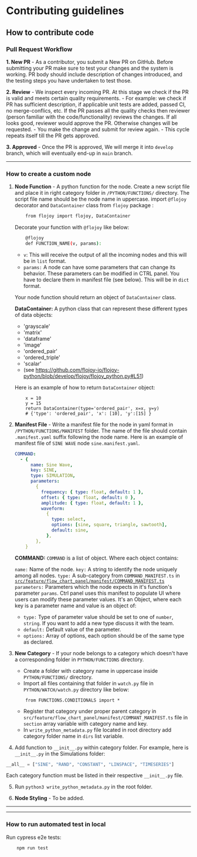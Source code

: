 # Contributing guidelines

## How to contribute code

### Pull Request Workflow

**1. New PR** - As a contributor, you submit a New PR on GitHub. Before submitting your PR make sure to test your changes and the system is working. PR body should include description of changes introduced, and the testing steps you have undertaken to test those.

**2. Review** - We inspect
every incoming PR. At this stage we check if the PR is valid and meets certain quality
requirements. - For example: we check if PR has sufficient
description, if applicable unit tests are added, passed CI, no merge-conflics, etc. If the PR passes all the quality checks then reviewer (person familiar with the
code/functionality) reviews the changes. If all looks good, reviewer would approve the PR. Otherwise changes will be requested. - You make the change and
submit for review again. - This cycle repeats itself till the PR gets
approved.

**3. Approved** - Once the PR is approved, We will merge it into `develop` branch, which will eventually end-up in `main` branch.

---

### How to create a custom node

1.  **Node Function** - A python function for the node. Create a new script file and place it in right category folder in `/PYTHON/FUNCTIONS/` directory. The script file name should be the node name in uppercase.
    import `@flojoy` decorator and `DataContainer` class from `flojoy` package :

    ```bash
        from flojoy import flojoy, DataContainer
    ```

    Decorate your function with `@flojoy` like below:

    ```bash
        @flojoy
        def FUNCTION_NAME(v, params):
    ```

    - `v`: This will receive the output of all the incoming nodes and this will be in `list` format.
    - `params:` A node can have some parameters that can change its behavior. These parameters can be modified in CTRL panel. You have to declare them in manifest file (see below). This will be in `dict` format.

    Your node function should return an object of `DataContainer` class.

    **DataContainer:** A python class that can represent these different types of data objects:

    - 'grayscale'
    - 'matrix'
    - 'dataframe'
    - 'image'
    - 'ordered_pair'
    - 'ordered_triple'
    - 'scalar'
    - (see https://github.com/flojoy-io/flojoy-python/blob/develop/flojoy/flojoy_python.py#L51)

    Here is an example of how to return `DataContainer` object:

    ```code
        x = 10
        y = 15
        return DataContainer(type='ordered_pair', x=x, y=y)
        # {'type': 'ordered_pair', 'x': [10], 'y':[15] }
    ```

2.  **Manifest File** - Write a manifest file for the node in yaml format in `/PYTHON/FUNCTIONS/MANIFEST` folder. The name of the file should contain `.manifest.yaml` suffix following the node name. Here is an example of manifest file of `SINE WAVE` node `sine.manifest.yaml`.

    ```yaml
    COMMAND:
      - {
          name: Sine Wave,
          key: SINE,
          type: SIMULATION,
          parameters:
            {
              frequency: { type: float, default: 1 },
              offset: { type: float, default: 0 },
              amplitude: { type: float, default: 1 },
              waveform:
                {
                  type: select,
                  options: [sine, square, triangle, sawtooth],
                  default: sine,
                },
            },
        }
    ```

    **COMMAND:** `COMMAND` is a list of object. Where each object contains:

    `name:` Name of the node.
    `key:` A string to identify the node uniquely among all nodes.
    `type:` A sub-category from `COMMAND_MANIFEST.ts` in [`src/feature/flow_chart_panel/manifest/COMMAND_MANIFEST.ts`](https://github.com/flojoy-io/flojoy-desktop/blob/main/src/feature/flow_chart_panel/manifest/COMMANDS_MANIFEST.ts)
    `parameters:` Parameters which the node expects in it's function's parameter `params`. Ctrl panel uses this manifest to populate UI where users can modify these parameter values. It's an Object, where each key is a parameter name and value is an object of:

    - `type:` Type of parameter value should be set to one of `number`, `string`. If you want to add a new type discuss it with the team.
    - `default:` Default value of the parameter.
    - `options:` Array of options, each option should be of the same type as declared.

3.  **New Category** - If your node belongs to a category which doesn't have a corresponding folder in `PYTHON/FUNCTIONS` directory.

    - Create a folder with category name in uppercase inside `PYTHON/FUNCTIONS/` directory.
    - Import all files containing that folder in `watch.py` file in `PYTHON/WATCH/watch.py` directory like below:

    ```code
        from FUNCTIONS.CONDITIONALS import *
    ```

    - Register that category under proper parent category in `src/feature/flow_chart_panel/manifest/COMMANT_MANIFEST.ts` file in `section` array variable with category name and key.
    - In `write_python_metadata.py` file located in root directory add category folder name in `dirs` list variable.

4.  Add function to `__init__.py` within category folder. For example, here is `__init__.py` in the Simulations folder:

```py
__all__ = ["SINE", "RAND", "CONSTANT", "LINSPACE", "TIMESERIES"]
```

Each category function must be listed in their respective `__init__.py` file.

5. Run `python3 write_python_metadata.py` in the root folder.

6. **Node Styling** - To be added.

---

---

### How to run automated test in local

Run cypress e2e tests:

```bash
    npm run test
```

